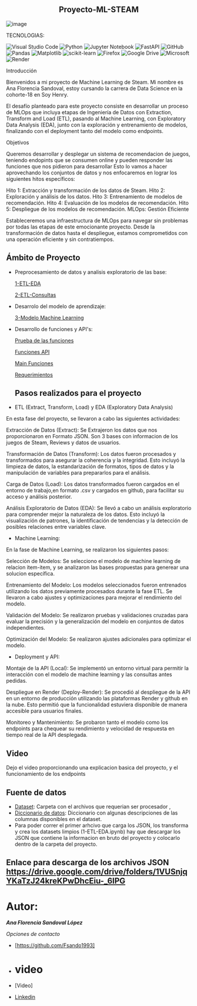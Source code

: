<h2 align="center"> Proyecto-ML-STEAM </h2>

![image](https://github.com/Fsando1993/DATAPROYECT01/assets/137431648/f5785d77-6e65-4759-8e0c-8d81cbcc4820)




TECNOLOGIAS:


![Visual Studio Code](https://img.shields.io/badge/Visual%20Studio%20Code-0078d7.svg?style=for-the-badge&logo=visual-studio-code&logoColor=white)
![Python](https://img.shields.io/badge/python-3670A0?style=for-the-badge&logo=python&logoColor=ffdd54)
![Jupyter Notebook](https://img.shields.io/badge/jupyter-%23FA0F00.svg?style=for-the-badge&logo=jupyter&logoColor=white)
![FastAPI](https://img.shields.io/badge/FastAPI-005571?style=for-the-badge&logo=fastapi)
![GitHub](https://img.shields.io/badge/github-%23121011.svg?style=for-the-badge&logo=github&logoColor=white)
![Pandas](https://img.shields.io/badge/pandas-%23150458.svg?style=for-the-badge&logo=pandas&logoColor=white)
![Matplotlib](https://img.shields.io/badge/Matplotlib-%23ffffff.svg?style=for-the-badge&logo=Matplotlib&logoColor=black)
![scikit-learn](https://img.shields.io/badge/scikit--learn-%23F7931E.svg?style=for-the-badge&logo=scikit-learn&logoColor=white)
![Firefox](https://img.shields.io/badge/Firefox-FF7139?style=for-the-badge&logo=Firefox-Browser&logoColor=white)
![Google Drive](https://img.shields.io/badge/Google%20Drive-4285F4?style=for-the-badge&logo=googledrive&logoColor=white)
![Microsoft](https://img.shields.io/badge/Microsoft-0078D4?style=for-the-badge&logo=microsoft&logoColor=white)
![Render](https://img.shields.io/badge/Render-%46E3B7.svg?style=for-the-badge&logo=render&logoColor=white)

Introducción

Bienvenidos a mi proyecto de Machine Learning de Steam. Mi nombre es Ana Florencia Sandoval, estoy cursando la carrera de Data Science en la cohorte-18 en Soy Henry.

El desafío planteado para este proyecto consiste en desarrollar un proceso de MLOps que incluya etapas de Ingeniería de Datos con Extraction, Transform and Load (ETL), pasando al Machine Learning, con Exploratory Data Analysis (EDA), junto con la exploración y entrenamiento de modelos, finalizando con el deployment tanto del modelo como endpoints.

Objetivos

Queremos desarrollar y desplegar un sistema de recomendacion de juegos, teniendo endopints que se consumen online y pueden responder las funciones que nos pidieron para desarrollar Esto lo vamos a hacer aprovechando los conjuntos de datos y nos enfocaremos en lograr los siguientes hitos específicos:

Hito 1: Extracción y transformación de los datos de Steam.
Hito 2: Exploración y análisis de los datos.
Hito 3: Entrenamiento de modelos de recomendación.
Hito 4: Evaluación de los modelos de recomendación.
Hito 5: Despliegue de los modelos de recomendación.
MLOps: Gestión Eficiente

Estableceremos una infraestructura de MLOps para navegar sin problemas por todas las etapas de este emocionante proyecto. Desde la transformación de datos hasta el despliegue, estamos comprometidos con una operación eficiente y sin contratiempos.


## Ámbito de Proyecto

- Preprocesamiento de datos y analisis exploratorio de las base:
  
  [1-ETL-EDA](1-ETL-EDA.ipynb)
  
  [2-ETL-Consultas](2-ETL-Consultas.ipynb)

- Desarrolo del modelo de aprendizaje:

  [3-Modelo Machine Learning](3-Modelo-ML-item-item.ipynb)


- Desarrollo de funciones y API's:

  [Prueba de las funciones](Prueba_Funciones.ipynb)
  
  [Funciones API](funciones.py)
  
  [Main Funciones](main.py)
  
  [Requerimientos](requirements.txt)





  ## Pasos realizados para el proyecto

- ETL (Extract, Transform, Load) y EDA (Exploratory Data Analysis)

En esta fase del proyecto, se llevaron a cabo las siguientes actividades:

Extracción de Datos (Extract): Se Extrajeron los datos que nos proporcionaron en Formato JSON. Son 3 bases con informacion de los juegos de Steam, Reviews y datos de usuarios.

Transformación de Datos (Transform): Los datos fueron procesados y transformados para asegurar la coherencia y la integridad. Esto incluyó la limpieza de datos, la estandarización de formatos, tipos de datos y la manipulación de variables para prepararlos para el análisis.

Carga de Datos (Load): Los datos transformados fueron cargados en el entorno de trabajo,en formato .csv y cargados en github, para facilitar su acceso y análisis posterior.

Análisis Exploratorio de Datos (EDA): Se llevó a cabo un análisis exploratorio para comprender mejor la naturaleza de los datos. Esto incluyó la visualización de patrones, la identificación de tendencias y la detección de posibles relaciones entre variables clave.

- Machine Learning:

En la fase de Machine Learning, se realizaron los siguientes pasos:

Selección de Modelos: Se selecciono el modelo de machine learning de relacion item-item, y se analizaron las bases propuestas para generear una solucion específica.

Entrenamiento del Modelo: Los modelos seleccionados fueron entrenados utilizando los datos previamente procesados durante la fase ETL. Se llevaron a cabo ajustes y optimizaciones para mejorar el rendimiento del modelo.

Validación del Modelo: Se realizaron pruebas y validaciones cruzadas para evaluar la precisión y la generalización del modelo en conjuntos de datos independientes.

Optimización del Modelo: Se realizaron ajustes adicionales para optimizar el modelo.

- Deployment y API:

Montaje de la API (Local): Se implementó  un entorno virtual para permitir la interacción con el modelo de machine learning y las consultas antes pedidas.

Despliegue en Render (Deploy-Render): Se procedió al despliegue de la API en un entorno de producción utilizando las plataformas Render y github en la nube. Esto permitió que la funcionalidad estuviera disponible de manera accesible para usuarios finales.

Monitoreo y Mantenimiento: Se probaron tanto el modelo como los endpoints para chequear su rendimiento y velocidad de respuesta  en tiempo real de la API desplegada. 

## Video

Dejo el video proporcionando una explicacion basica del proyecto, y el funcionamiento de los endpoints


## **Fuente de datos**

+ [Dataset](https://drive.google.com/drive/folders/1HqBG2-sUkz_R3h1dZU5F2uAzpRn7BSpj): Carpeta con el archivos que requerian ser procesador , 
+ [Diccionario de datos](https://docs.google.com/spreadsheets/d/1-t9HLzLHIGXvliq56UE_gMaWBVTPfrlTf2D9uAtLGrk/edit?usp=drive_link): Diccionario con algunas descripciones de las columnas disponibles en el dataset.
+ Para poder correr el primer arhcivo que carga los JSON, los transforma y crea los datasets limpios (1-ETL-EDA.ipynb) hay que descargar los JSON que contiene la informacion en bruto del proyecto y colocarlo dentro de la carpeta del proyecto.

Enlace para descarga de los archivos JSON https://drive.google.com/drive/folders/1VUSnjqYKaTzJ24kreKPwDhcEiu-_6IPG
<br/>
----------------------------------------------------------------------------------------------------------------------------------------------------------------------------


# Autor:
***Ana Florencia Sandoval López***

*Opciones de contacto*


+ [https://github.com/Fsando1993]

* # video
+ [Video]

+ [Linkedin](https://www.linkedin.com/in/ana-florencia-sandoval-876615286/)


